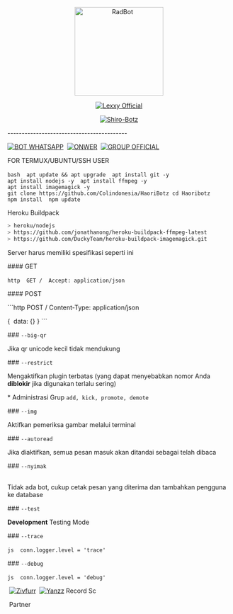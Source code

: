 <p align="center">
<img src="https://telegra.ph/file/b4237824e8fd66c4aeb84.png" alt="RadBot" width="200"/>

</p>
<p align="center"> <a href="https://Lexxy24.github.io"> <img src="http://readme-typing-svg.herokuapp.com?color=FFFFFF&center=true&vCenter=true&multiline=false&lines=Haori+botz; Script+By+AlyaXyz;Recode+By+Zivfurr;Give+Star+And+Forks+This+Repo+:D;Follow+My+Github" alt="Lexxy Official" /> </a> </p>
<p align="center">
<a href="#"><img title="Shiro-Botz" src="https://img.shields.io/badge/GANTI SESSIONNYA DULU SEBELUM PAKAI-red?colorA=%255ff0000&colorB=%23017e40&style=for-the-badge"></a>
</p>
<p align="center">
</p> 

​------------------​------------------​------
 
 ​[![​BOT WHATSAPP​](https://img.shields.io/badge/WhatsApp%20BOT-25D366?style=for-the-badge&logo=whatsapp&logoColor=white)](https://wa.me/6282181815945)  
 ​[![​ONWER​](https://img.shields.io/badge/Owner%20BOT-25D366?style=for-the-badge&logo=whatsapp&logoColor=white)](https://wa.me/628515866902)  
 ​[![​GROUP OFFICIAL​](https://img.shields.io/badge/WhatsApp%20Group-25D366?style=for-the-badge&logo=whatsapp&logoColor=white)](https://chat.whatsapp.com/ESeBcdKcHFm7BnyNiSZPvi)  

 
 ​FOR TERMUX/UBUNTU/SSH USER 
  
 ​```bash 
 ​apt update ​&&​ apt upgrade 
 ​apt install git -y 
 ​apt install nodejs -y 
 ​apt install ffmpeg -y 
 ​apt install imagemagick -y 
 ​git clone https://github.com/Colindonesia/HaoriBotz
 ​cd​ Haoribotz
 ​npm install 
 ​npm update 
 ​``` 


Heroku Buildpack
```bash 
> heroku/nodejs 
> https://github.com/jonathanong/heroku-buildpack-ffmpeg-latest 
> https://github.com/DuckyTeam/heroku-buildpack-imagemagick.git
```
 
 ​Server harus memiliki spesifikasi seperti ini 
  
 ​####​ ​GET 
  
 ​```http 
 ​GET / 
 ​Accept: application/json 
 ​``` 
  
 ​####​ ​POST 
  
 ​```http 
 ​POST / 
 ​Content-Type: application/json 
  
 ​{ 
 ​ data: {} 
 ​} 
 ​``` 
  
 ​###​ ​`--big-qr` 
  
 ​Jika qr unicode kecil tidak mendukung 
  
 ​###​ ​`--restrict` 
  
 ​Mengaktifkan plugin terbatas (yang dapat menyebabkan nomor Anda ​**diblokir**​ jika digunakan terlalu sering) 
  
 ​*​ Administrasi Grup ​`add, kick, promote, demote` 
  
 ​###​ ​`--img` 
  
 ​Aktifkan pemeriksa gambar melalui terminal 
  
 ​###​ ​`--autoread` 
  
 ​Jika diaktifkan, semua pesan masuk akan ditandai sebagai telah dibaca 
  
 ​###​ ​`--nyimak` 
  
 ​Tidak ada bot, cukup cetak pesan yang diterima dan tambahkan pengguna ke database 
  
 ​###​ ​`--test` 
  
 ​**Development**​ Testing Mode 
  
 ​###​ ​`--trace` 
  
 ​```js 
 ​conn​.​logger​.​level​ ​=​ ​'​trace​' 
 ​``` 
  
 ​###​ ​`--debug` 
  
 ​```js 
 ​conn​.​logger​.​level​ ​=​ ​'​debug​' 
 ​``` 
  

  
 ​ [![​Zivfurr](https://github.com/Colindonesia.png?size=100)](https://github.com/Colindonesia)         [![​Yanzz](https://github.com/Yanzz-Bot.png?size=100)](https://github.com/Yanzz-Bot)
  ​ Record Sc                     </p>                       Partner
